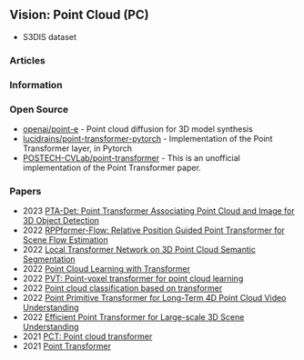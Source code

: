 ## Vision: Point Cloud (PC)


- S3DIS dataset

### Articles



### Information



### Open Source
- [openai/point-e](https://github.com/openai/point-e) - Point cloud diffusion for 3D model synthesis
- [lucidrains/point-transformer-pytorch](https://github.com/lucidrains/point-transformer-pytorch) - Implementation of the Point Transformer layer, in Pytorch
- [POSTECH-CVLab/point-transformer](https://github.com/POSTECH-CVLab/point-transformer) - This is an unofficial implementation of the Point Transformer paper.



### Papers
- 2023 [PTA-Det: Point Transformer Associating Point Cloud and Image for 3D Object Detection](https://www.mdpi.com/1424-8220/23/6/3229)
- 2022 [RPPformer-Flow: Relative Position Guided Point Transformer for Scene Flow Estimation](https://dl.acm.org/doi/abs/10.1145/3503161.3547771)
- 2022 [Local Transformer Network on 3D Point Cloud Semantic Segmentation](https://mdpi-res.com/d_attachment/information/information-13-00198/article_deploy/information-13-00198-v3.pdf)
- 2022 [Point Cloud Learning with Transformer](https://assets.researchsquare.com/files/rs-2200447/v1_covered.pdf)
- 2022 [PVT: Point-voxel transformer for point cloud learning](https://onlinelibrary.wiley.com/doi/abs/10.1002/int.23073)
- 2022 [Point cloud classification based on transformer](https://www.sciencedirect.com/science/article/pii/S0045790622006309)
- 2022 [Point Primitive Transformer for Long-Term 4D Point Cloud Video Understanding](https://www.ecva.net/papers/eccv_2022/papers_ECCV/papers/136890018.pdf)
- 2022 [Efficient Point Transformer for Large-scale 3D Scene Understanding](https://openreview.net/forum?id=3SUToIxuIT3)
- 2021 [PCT: Point cloud transformer](https://d-nb.info/1234895854/34)
- 2021 [Point Transformer](https://arxiv.org/abs/2012.09164)
